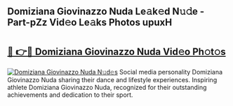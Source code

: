## Domiziana Giovinazzo Nuda Le𝚊k𝚎d N𝚞𝚍e - Part-pZz Vid𝚎o Le𝚊ks Photos upuxH

# <h2><a href="http://fbf1xrx.evod.top/?m=Domiziana+Giovinazzo+Nuda">🔗 👉🔴 Domiziana Giovinazzo Nuda Vid𝚎o Ph𝚘t𝚘s</a></h2>

[![Domiziana Giovinazzo Nuda N𝚞d𝚎s](https://i.imgur.com/8V9OHl7.gif)](http://fbf1xrx.evod.top/?m=Domiziana+Giovinazzo+Nuda)
Social media personality Domiziana Giovinazzo Nuda sharing their dance and lifestyle experiences. Inspiring athlete Domiziana Giovinazzo Nuda, recognized for their outstanding achievements and dedication to their sport. 
